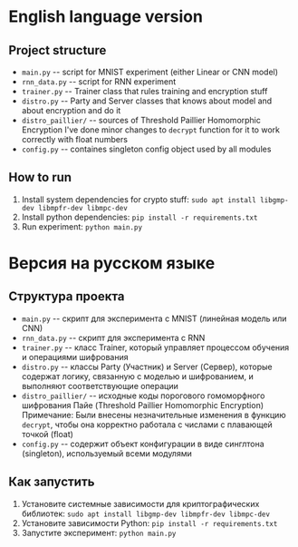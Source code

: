 # English language version
## Project structure
* `main.py` -- script for MNIST experiment (either Linear or CNN model)
* `rnn_data.py` -- script for RNN experiment
* `trainer.py` -- Trainer class that rules training and encryption stuff
* `distro.py` -- Party and Server classes that knows about model and about encryption and do it
* `distro_paillier/` -- sources of Threshold Paillier Homomorphic Encryption
I've done minor changes to `decrypt` function for it to work correctly with float numbers
* `config.py` -- containes singleton config object used by all modules

## How to run
1. Install system dependencies for crypto stuff: `sudo apt install libgmp-dev libmpfr-dev libmpc-dev`
2. Install python dependencies: `pip install -r requirements.txt`
3. Run experiment: `python main.py`


# Версия на русском языке
## Структура проекта
* `main.py` -- скрипт для эксперимента с MNIST (линейная модель или CNN)
* `rnn_data.py` -- скрипт для эксперимента с RNN
* `trainer.py` -- класс Trainer, который управляет процессом обучения и операциями шифрования
* `distro.py` -- классы Party (Участник) и Server (Сервер), которые содержат логику, связанную с моделью и шифрованием, и выполняют соответствующие операции
* `distro_paillier/` -- исходные коды порогового гомоморфного шифрования Пайе (Threshold Paillier Homomorphic Encryption)
Примечание: Были внесены незначительные изменения в функцию `decrypt`, чтобы она корректно работала с числами с плавающей точкой (float)
* `config.py` -- содержит объект конфигурации в виде синглтона (singleton), используемый всеми модулями

## Как запустить
1. Установите системные зависимости для криптографических библиотек: `sudo apt install libgmp-dev libmpfr-dev libmpc-dev`
2. Установите зависимости Python: `pip install -r requirements.txt`
3. Запустите эксперимент: `python main.py`

